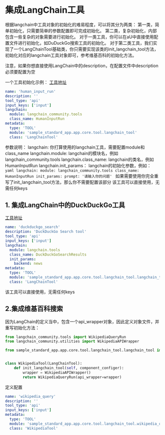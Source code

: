 # 集成LangChain工具

根据langchain中工具对象的初始化的难易程度，可以将其分为两类：
第一类，简单初始化，只需要简单的参数配置即可完成初始化。
第二类，复杂初始化，内部包含一些复杂的对象需要进行初始化。
对于一类工具，你可以在aU中直接使用配置文件进行初始化，如DuDuckGo搜索工具的初始化。
对于第二类工具，我们实现了一个LangChainTool基础类，你只需要实现该类的init_langchain_tool方法，初始化对应的langchain工具对象即可，参考维基百科的初始化方法。

注意，如果你想直接使用LangChain中的description，在配置文件中description必须要配置为空

一个工具初始化示例：
[工具地址](../../../sample_standard_app/app/core/tool/langchain_tool/human_input_run.yaml)
```yaml
name: 'human_input_run'
description: ''
tool_type: 'api'
input_keys: ['input']
langchain:
  module: langchain_community.tools
  class_name: HumanInputRun
metadata:
  type: 'TOOL'
  module: 'sample_standard_app.app.core.tool.langchain_tool'
  class: 'LangChainTool'
```
参数说明：
    langchain: 你打算使用的langchain工具，需要配置module和class_name
    langchain.module: langchain的模块名，例如langchain_community.tools
    langchain.class_name: langchain的类名，例如HumanInputRun
    langchain.init_params： langchain的初始化参数，例如：
        ```yaml
        langchain:
          module: langchain_community.tools
          class_name: HumanInputRun
          init_params:
            prompt: '请输入你的问题'
        ```
    如果需要使用你完全重写了init_langchain_tool方法，那么你不需要配置该部分
该工具可以直接使用，无需任何keys

## 1. 集成LangChain中的DuckDuckGo工具
[工具地址](../../../sample_standard_app/app/core/tool/langchain_tool/duckduckgo_search.yaml)
```yaml
name: 'duckduckgo_search'
description: 'DuckDuckGo Search tool'
tool_type: 'api'
input_keys: ['input']
langchain:
  module: langchain.tools
  class_name: DuckDuckGoSearchResults
  init_params:
    backend: news
metadata:
  type: 'TOOL'
  module: 'sample_standard_app.app.core.tool.langchain_tool.langchain_tool'
  class: 'LangChainTool'
```
该工具可以直接使用，无需任何keys

## 2.集成维基百科搜索
因为LangChain的定义当中，包含一个api_wrapper对象，因此定义对象文件，并重写初始化方法：
```python
from langchain_community.tools import WikipediaQueryRun
from langchain_community.utilities import WikipediaAPIWrapper

from sample_standard_app.app.core.tool.langchain_tool.langchain_tool import LangChainTool


class WikipediaTool(LangChainTool):
    def init_langchain_tool(self, component_configer):
        wrapper = WikipediaAPIWrapper()
        return WikipediaQueryRun(api_wrapper=wrapper)
```
定义配置
```yaml
name: 'wikipedia_query'
description: ''
tool_type: 'api'
input_keys: ['input']
metadata:
  type: 'TOOL'
  module: 'sample_standard_app.app.core.tool.langchain_tool.wikipedia_query'
  class: 'WikipediaTool'
```